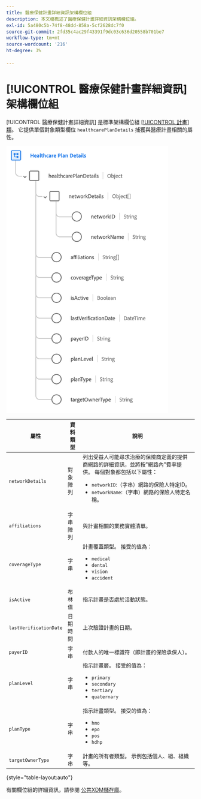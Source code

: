 ```yaml
---
title: 醫療保健計畫詳細資訊架構欄位組
description: 本文檔概述了醫療保健計畫詳細資訊架構欄位組。
exl-id: 5a480c5b-74f8-48dd-858a-5cf2628dc7f0
source-git-commit: 2fd35c4ac29f43391f9dc03c636d20558b701be7
workflow-type: tm+mt
source-wordcount: '216'
ht-degree: 3%

---
```


# [!UICONTROL 醫療保健計畫詳細資訊] 架構欄位組

[!UICONTROL 醫療保健計畫詳細資訊] 是標準架構欄位組 [[!UICONTROL 計畫] 類](../../classes/plan.md)。 它提供單個對象類型欄位 `healthcarePlanDetails` 捕獲與醫療計畫相關的屬性。

![](../../images/field-groups/plan/healthcare-plan-details.png)

| 屬性 | 資料類型 | 說明 |
| --- | --- | --- |
| `networkDetails` | 對象陣列 | 列出受益人可能尋求治療的保險商定義的提供商網路的詳細資訊，並將按&quot;網路內&quot;費率提供。 每個對象都包括以下屬性： <ul><li>`networkID`:（字串）網路的保險人特定ID。</li><li>`networkName`:（字串）網路的保險人特定名稱。</li></ul> |
| `affiliations` | 字串陣列 | 與計畫相關的業務實體清單。 |
| `coverageType` | 字串 | 計畫覆蓋類型。 接受的值為：<ul><li>`medical`</li><li>`dental`</li><li>`vision`</li><li>`accident`</li></ul> |
| `isActive` | 布林值 | 指示計畫是否處於活動狀態。 |
| `lastVerificationDate` | 日期時間 | 上次驗證計畫的日期。 |
| `payerID` | 字串 | 付款人的唯一標識符（即計畫的保險承保人）。 |
| `planLevel` | 字串 | 指示計畫層。 接受的值為：<ul><li>`primary`</li><li>`secondary`</li><li>`tertiary`</li><li>`quaternary`</li></ul> |
| `planType` | 字串 | 指示計畫類型。 接受的值為：<ul><li>`hmo`</li><li>`epo`</li><li>`pos`</li><li>`hdhp`</li></ul> |
| `targetOwnerType` | 字串 | 計畫的所有者類型。 示例包括個人、組、組織等。 |

{style="table-layout:auto"}

有關欄位組的詳細資訊，請參閱 [公共XDM儲存庫](https://github.com/adobe/xdm/blob/master/docs/reference/fieldgroups/plan/healthcare-plan-details.schema.json)。
